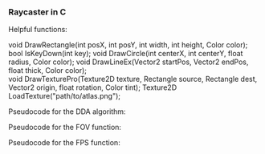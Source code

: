 ### Raycaster in C

Helpful functions:

void DrawRectangle(int posX, int posY, int width, int height, Color color);    
bool IsKeyDown(int key);
void DrawCircle(int centerX, int centerY, float radius, Color color);
void DrawLineEx(Vector2 startPos, Vector2 endPos, float thick, Color color);          
void DrawTexturePro(Texture2D texture, Rectangle source, Rectangle dest, Vector2 origin, float rotation, Color tint);
Texture2D LoadTexture("path/to/atlas.png");

Pseudocode for the DDA algorithm:

Pseudocode for the FOV function:

Pseudocode for the FPS function:


